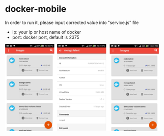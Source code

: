 # docker-mobile
In order to run it, please input corrected value into "service.js" file
- ip: your ip or host name of docker
- port: docker port, default is 2375

![alt text](https://github.com/saigon-devs/docker-mobile/blob/master/introduction.png "Swagger UI") 

